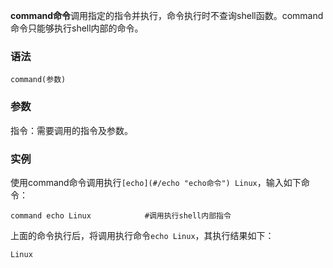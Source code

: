 **command命令**调用指定的指令并执行，命令执行时不查询shell函数。command命令只能够执行shell内部的命令。

### 语法  

```
command(参数)
```

### 参数  

指令：需要调用的指令及参数。

### 实例  

使用command命令调用执行`[echo](#/echo "echo命令") Linux`，输入如下命令：

```
command echo Linux            #调用执行shell内部指令
```

上面的命令执行后，将调用执行命令`echo Linux`，其执行结果如下：

```
Linux
```